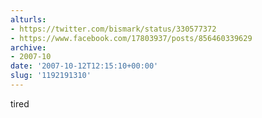 ```yaml
---
alturls:
- https://twitter.com/bismark/status/330577372
- https://www.facebook.com/17803937/posts/856460339629
archive:
- 2007-10
date: '2007-10-12T12:15:10+00:00'
slug: '1192191310'
---
```


tired


